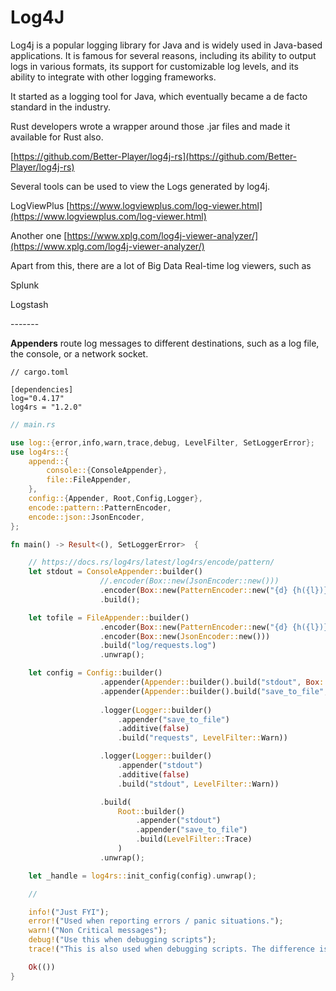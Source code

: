 # Log4J

Log4j is a popular logging library for Java and is widely used in Java-based applications. It is famous for several reasons, including its ability to output logs in various formats, its support for customizable log levels, and its ability to integrate with other logging frameworks.

It started as a logging tool for Java, which eventually became a de facto standard in the industry.

Rust developers wrote a wrapper around those .jar files and made it available for Rust also.

[https://github.com/Better-Player/log4j-rs](https://github.com/Better-Player/log4j-rs)


Several tools can be used to view the Logs generated by log4j.

LogViewPlus [https://www.logviewplus.com/log-viewer.html](https://www.logviewplus.com/log-viewer.html)

Another one  [https://www.xplg.com/log4j-viewer-analyzer/](https://www.xplg.com/log4j-viewer-analyzer/)

Apart from this, there are a lot of Big Data Real-time log viewers, such as

Splunk

Logstash



\-------



**Appenders** route log messages to different destinations, such as a log file, the console, or a network socket.



```
// cargo.toml

[dependencies]
log="0.4.17"
log4rs = "1.2.0"
```

```rust
// main.rs

use log::{error,info,warn,trace,debug, LevelFilter, SetLoggerError};
use log4rs::{
	append::{
		console::{ConsoleAppender},
		file::FileAppender,		
	},
	config::{Appender, Root,Config,Logger},
	encode::pattern::PatternEncoder,
    encode::json::JsonEncoder,
};

fn main() -> Result<(), SetLoggerError>  {

    // https://docs.rs/log4rs/latest/log4rs/encode/pattern/
    let stdout = ConsoleAppender::builder()
                    //.encoder(Box::new(JsonEncoder::new()))
                    .encoder(Box::new(PatternEncoder::new("{d} {h({l})} - {f} Line:{L} - {t} - {m}{n}")))
                    .build();

    let tofile = FileAppender::builder()
                    .encoder(Box::new(PatternEncoder::new("{d} {h({l})} - {f} Line:{L} - {t} - {m}{n}")))
                    .encoder(Box::new(JsonEncoder::new()))
                    .build("log/requests.log")
                    .unwrap();

    let config = Config::builder()
                    .appender(Appender::builder().build("stdout", Box::new(stdout)))
                    .appender(Appender::builder().build("save_to_file", Box::new(tofile)))
                    
                    .logger(Logger::builder()
                        .appender("save_to_file")
                        .additive(false)
                        .build("requests", LevelFilter::Warn))

                    .logger(Logger::builder()
                        .appender("stdout")
                        .additive(false)
                        .build("stdout", LevelFilter::Warn))

                    .build(
                        Root::builder()
                            .appender("stdout")
                            .appender("save_to_file")
                            .build(LevelFilter::Trace)
                        )
                    .unwrap();

    let _handle = log4rs::init_config(config).unwrap();

    //

    info!("Just FYI");
    error!("Used when reporting errors / panic situations.");
    warn!("Non Critical messages");
    debug!("Use this when debugging scripts");
    trace!("This is also used when debugging scripts. The difference is the granularity trace offers.");

    Ok(())
}
```

